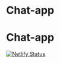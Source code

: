 # Chat-app
# Chat-app

[![Netlify Status](https://api.netlify.com/api/v1/badges/80c4c4a1-9772-4a4d-8d59-d75e3c9e4858/deploy-status)](https://app.netlify.com/sites/stay-close/deploys)

